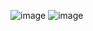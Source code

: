 ![image](https://github.com/ragg09/react-native-course/assets/54803732/c8beaea4-7310-497a-916e-9955ce469d53)
![image](https://github.com/ragg09/react-native-course/assets/54803732/36f4608a-1939-4fe4-b603-bc23214b949f)
